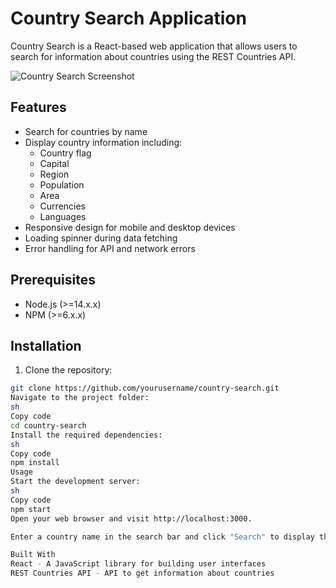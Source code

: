 # Country Search Application

Country Search is a React-based web application that allows users to search for information about countries using the REST Countries API.

![Country Search Screenshot](./screenshot.png)

## Features

- Search for countries by name
- Display country information including:
  - Country flag
  - Capital
  - Region
  - Population
  - Area
  - Currencies
  - Languages
- Responsive design for mobile and desktop devices
- Loading spinner during data fetching
- Error handling for API and network errors

## Prerequisites

- Node.js (>=14.x.x)
- NPM (>=6.x.x)

## Installation

1. Clone the repository:

```sh
git clone https://github.com/yourusername/country-search.git
Navigate to the project folder:
sh
Copy code
cd country-search
Install the required dependencies:
sh
Copy code
npm install
Usage
Start the development server:
sh
Copy code
npm start
Open your web browser and visit http://localhost:3000.

Enter a country name in the search bar and click "Search" to display the country information.

Built With
React - A JavaScript library for building user interfaces
REST Countries API - API to get information about countries
